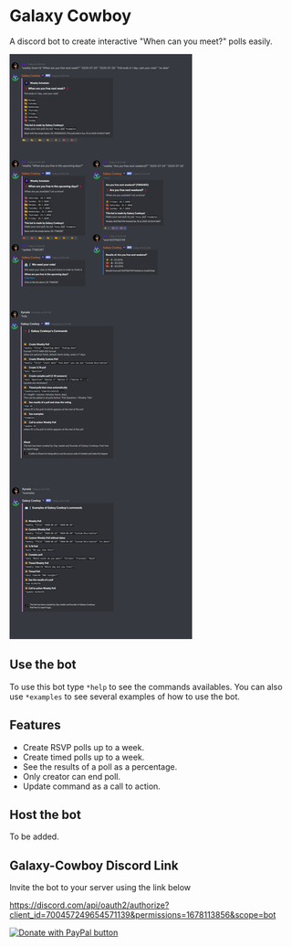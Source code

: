 # Galaxy Cowboy

A discord bot to create interactive "When can you meet?" polls easily.

![Image of a poll](assets/readme-image.png)


## Use the bot

To use this bot type `*help` to see the commands availables.
You can also use `*examples` to see several examples of how to use the bot.

## Features

- Create RSVP polls up to a week.
- Create timed polls up to a week.
- See the results of a poll as a percentage.
- Only creator can end poll.
- Update command as a call to action.

## Host the bot

To be added.

<!-- To host it create a file name "botconfig.json" or rename and edit "botconfig-sample.json" in the bot's folder. In this file must appear the token of the bot, the prefix ("!poll" by default) and, if wanted, a link to invite.

```json
{
	"token":"your token",
	"prefix":"!poll",
	"link":"the link to invite the bot (optional)"
}
```

Then in a command line in the bot's folder use `npm install`.

Now, to start the bot use `node index.js`. -->

## Galaxy-Cowboy Discord Link

Invite the bot to your server using the link below

<https://discord.com/api/oauth2/authorize?client_id=700457249654571139&permissions=1678113856&scope=bot>

<a href="https://www.paypal.com/cgi-bin/webscr?cmd=_s-xclick&hosted_button_id=QCX6LUQA9CZFC&source=url">
<img src="https://www.paypalobjects.com/en_US/BE/i/btn/btn_donateCC_LG.gif" border="0" name="submit" title="PayPal - The safer, easier way to pay online!" alt="Donate with PayPal button" />
</a>